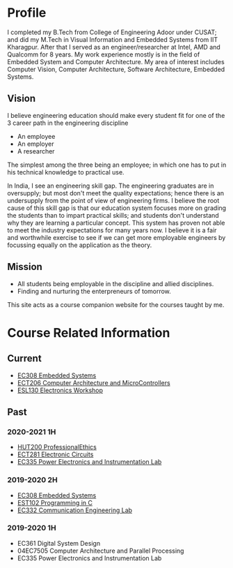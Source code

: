# Profile
I completed my B.Tech from College of Engineering Adoor under CUSAT; and did my M.Tech in Visual Information and Embedded Systems from IIT Kharagpur. After that I served as an engineer/researcher at Intel, AMD and Qualcomm for 8 years. My work experience mostly is in the field of Embedded System and Computer Architecture. My area of interest includes Computer Vision, Computer Architecture, Software Architecture, Embedded Systems.

## Vision
I believe engineering education should make every student fit for one of the 3 career path in the engineering discipline
  * An employee
  * An employer
  * A researcher

The simplest among the three being an employee; in which one has to put in his technical knowledge to practical use.

In India, I see an engineering skill gap. The engineering graduates are in oversupply; but most don't meet the quality expectations; hence there is an undersupply from the point of view of engineering firms. I believe the root cause of this skill gap is that our education system focuses more on grading the students than to impart practical skills; and students don't understand why they are learning a particular concept. This system has proven not able to meet the industry expectations for many years now. I believe it is a fair and worthwhile exercise to see if we can get more employable engineers by focussing equally on the application as the theory.

## Mission
  * All students being employable in the discipline and allied disciplines.
  * Finding and nurturing the enterpreneurs of tomorrow.

This site acts as a course companion website for the courses taught by me.
# Course Related Information

## Current
  * [EC308 Embedded Systems](./courses/EmbeddedSystems)
  * [ECT206 Computer Architecture and MicroControllers](./courses/ComputerArchitectureMicroControllers)
  * [ESL130 Electronics Workshop](./courses/ElectronicsWorkshop)

## Past
### 2020-2021 1H
  * [HUT200 ProfessionalEthics](./courses/ProfessionalEthics)
  * [ECT281 Electronic Circuits](./courses/ElectronicCircuits_Minor)
  * [EC335 Power Electronics and Instrumentation Lab](./courses/PowerElectronicsInstrumentationLab)
### 2019-2020 2H
  * [EC308 Embedded Systems](./archives/2020/EmbeddedSystems.md)
  * [EST102 Programming in C](https://github.com/nitrojacob/nitrojacob.github.io/blob/f8d7ca25778fd3bbddcc7656e7ace33b39bdf46a/courses/c-programming)
  * [EC332 Communication Engineering Lab](https://github.com/nitrojacob/nitrojacob.github.io/blob/f8d7ca25778fd3bbddcc7656e7ace33b39bdf46a/courses/CommunicationEnggLab.md)
### 2019-2020 1H
  * EC361 Digital System Design
  * 04EC7505 Computer Architecture and Parallel Processing
  * EC335 Power Electronics and Instrumentation Lab

